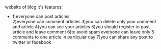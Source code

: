 website of blog
it's features:<ul>
    <li>1)everyone can post articles</li>
2)everyone can comment articles
3)you can delete only your comment and article
4)you can see your articles
5)you should register to post article and leave comment
6)to avoid spam everyone can leave only 5 comments to one article in particular day 
7)you can share any post to twitter or facebook
